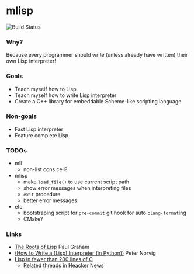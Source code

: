 # mlisp

![Build Status](https://travis-ci.com/chanryu/mlisp.svg?branch=master)

### Why?
Because every programmer should write (unless already have written) their own Lisp interpreter!

### Goals

- Teach myself how to Lisp
- Teach myself how to write Lisp interpreter
- Create a C++ library for embeddable Scheme-like scripting language

### Non-goals

- Fast Lisp interpreter
- Feature complete Lisp

### TODOs

- mll
  - non-list cons cell?
- mlisp
  - make `load_file()` to use current script path
  - show error messages when interpreting files
  - `exit` procedure
  - better error messages
- etc.
  - bootstraping script for `pre-commit` git hook for auto `clang-format`ing
  - CMake?

### Links

- [The Roots of Lisp](http://www.paulgraham.com/rootsoflisp.html)  Paul Graham
- [(How to Write a (Lisp) Interpreter (in Python))](http://norvig.com/lispy.html) Peter Norvig
- [Lisp in fewer than 200 lines of C](https://carld.github.io/2017/06/20/lisp-in-less-than-200-lines-of-c.html)
   - [Related threads](https://news.ycombinator.com/item?id=15781883) in Heacker News
